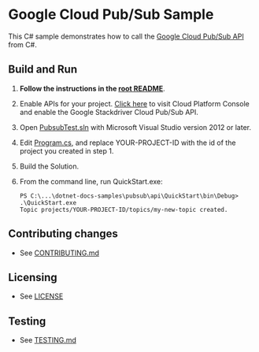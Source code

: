 # Google Cloud Pub/Sub Sample

This C# sample demonstrates how to call the
[Google Cloud Pub/Sub API](https://cloud.google.com/pubsub/docs) from C#.

## Build and Run

1.  **Follow the instructions in the [root README](../../README.md)**.

4.  Enable APIs for your project.
    [Click here](https://console.cloud.google.com/flows/enableapi?apiid=pubsub.googleapis.com&showconfirmation=true)
    to visit Cloud Platform Console and enable the Google Stackdriver Cloud Pub/Sub API.

6.  Open [PubsubTest.sln](PubsubTest.sln) with Microsoft Visual Studio version 2012 or later.

7. Edit [Program.cs](QuickStart/Program.cs), and replace YOUR-PROJECT-ID with the id of the project you created in step 1.

8.  Build the Solution.

9.  From the command line, run QuickStart.exe:
    ```
    PS C:\...\dotnet-docs-samples\pubsub\api\QuickStart\bin\Debug> .\QuickStart.exe
    Topic projects/YOUR-PROJECT-ID/topics/my-new-topic created.
    ```

## Contributing changes

* See [CONTRIBUTING.md](../../CONTRIBUTING.md)

## Licensing

* See [LICENSE](../../LICENSE)

## Testing

* See [TESTING.md](../../TESTING.md)
